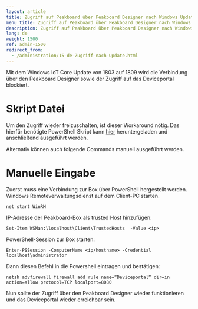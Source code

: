 ```yaml
---
layout: article
title: Zugriff auf Peakboard über Peakboard Designer nach Windows Update nicht mehr möglich
menu_title: Zugriff auf Peakboard über Peakboard Designer nach Windows Update nicht mehr möglich
description: Zugriff auf Peakboard über Peakboard Designer nach Windows Update nicht mehr möglich
lang: de
weight: 1500
ref: admin-1500
redirect_from:
  - /administration/15-de-Zugriff-nach-Update.html
---
```


Mit dem Windows IoT Core Update von 1803 auf 1809 wird die Verbindung über den Peakboard Designer sowie der Zugriff auf das Deviceportal blockiert.
# Skript Datei 
Um den Zugriff wieder freizuschalten, ist dieser Workaround nötig. Das hierfür benötigte PowerShell Skript kann [hier](https://peakboard.com/download/fixes/Peakboard-WinUpdate-Repair.zip) heruntergeladen und anschließend ausgeführt werden.

Alternativ können auch folgende Commands manuell ausgeführt werden.

# Manuelle Eingabe
Zuerst muss eine Verbindung zur Box über PowerShell hergestellt werden.
Windows Remoteverwaltungsdienst auf dem Client-PC starten.

```
net start WinRM
```

IP-Adresse der Peakboard-Box als trusted Host hinzufügen:

```
Set-Item WSMan:\localhost\Client\TrustedHosts  -Value <ip>
```

PowerShell-Session zur Box starten:

```
Enter-PSSession -ComputerName <ip/hostname> -Credential localhost\administrator
```

Dann diesen Befehl in die Powershell eintragen und bestätigen:

```
netsh advfirewall firewall add rule name=“Deviceportal“ dir=in action=allow protocol=TCP localport=8080
```

Nun sollte der Zugriff über den Peakboard Designer wieder funktionieren und das Deviceportal wieder erreichbar sein.

